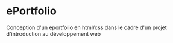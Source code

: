 # ePortfolio
Conception d'un eportfolio en html/css dans le cadre d'un projet d'introduction au développement web
